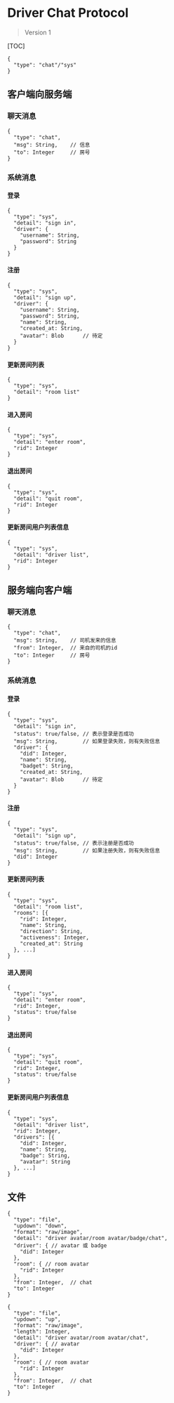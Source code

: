 # Driver Chat Protocol

> Version 1

[TOC]

```
{
  "type": "chat"/"sys"
}

```

## 客户端向服务端

### 聊天消息

```
{
  "type": "chat",
  "msg": String,    // 信息
  "to": Integer     // 房号
}
```

### 系统消息

#### 登录

```
{
  "type": "sys",
  "detail": "sign in",
  "driver": {
    "username": String,
    "password": String
  }
}
```

#### 注册

```
{
  "type": "sys",
  "detail": "sign up",
  "driver": {
    "username": String,
    "password": String,
    "name": String,
    "created_at: String,
    "avatar": Blob      // 待定
  }
}
```

#### 更新房间列表

```
{
  "type": "sys",
  "detail": "room list"
}
```

#### 进入房间

```
{
  "type": "sys",
  "detail": "enter room",
  "rid": Integer
}
```

#### 退出房间

```
{
  "type": "sys",
  "detail": "quit room",
  "rid": Integer
}
```

#### 更新房间用户列表信息

```
{
  "type": "sys",
  "detail": "driver list",
  "rid": Integer
}
```

## 服务端向客户端

### 聊天消息

```
{
  "type": "chat",
  "msg": String,    // 司机发来的信息
  "from": Integer,  // 来自的司机的id
  "to": Integer     // 房号
}
```

### 系统消息

#### 登录

```
{
  "type": "sys",
  "detail": "sign in",
  "status": true/false, // 表示登录是否成功
  "msg": String,        // 如果登录失败，则有失败信息
  "driver": {
    "did": Integer,
    "name": String,
    "badget": String,
    "created_at: String,
    "avatar": Blob      // 待定
  }
}
```

#### 注册

```
{
  "type": "sys",
  "detail": "sign up",
  "status": true/false, // 表示注册是否成功
  "msg": String,        // 如果注册失败，则有失败信息
  "did": Integer
}
```

#### 更新房间列表

```
{
  "type": "sys",
  "detail": "room list",
  "rooms": [{
    "rid": Integer,
    "name": String,
    "direction": String,
    "activeness": Integer,
    "created_at": String
  }, ...]
}
```

#### 进入房间

```
{
  "type": "sys",
  "detail": "enter room",
  "rid": Integer,
  "status": true/false
}
```

#### 退出房间

```
{
  "type": "sys",
  "detail": "quit room",
  "rid": Integer,
  "status": true/false
}
```

#### 更新房间用户列表信息

```
{
  "type": "sys",
  "detail": "driver list",
  "rid": Integer,
  "drivers": [{
    "did": Integer,
    "name": String,
    "badge": String,
    "avatar": String
  }, ...]
}
```

## 文件

```
{
  "type": "file",
  "updown": "down",
  "format": "raw/image",
  "detail": "driver avatar/room avatar/badge/chat",
  "driver": { // avatar 或 badge
    "did": Integer
  },
  "room": { // room avatar
    "rid": Integer
  },
  "from": Integer,  // chat
  "to": Integer
}
```

```
{
  "type": "file",
  "updown": "up",
  "format": "raw/image",
  "length": Integer,
  "detail": "driver avatar/room avatar/chat",
  "driver": { // avatar
    "did": Integer
  },
  "room": { // room avatar
    "rid": Integer
  },
  "from": Integer,  // chat
  "to": Integer
}
```

